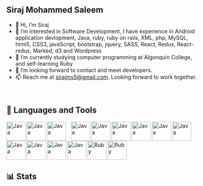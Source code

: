 ## Siraj Mohammed Saleem
- 👋 Hi, I’m Siraj
- 👀 I’m interested in Software Development, I have experience in Android application devlopment, Java, ruby, ruby on rails, XML, php, MySQL, html5, CSS3, javaScript, bootstrap, jquery, SASS, React, Redux, React-redux, Marked, d3 and Wordpress
- :school: I’m currently studying computer programming at Algonquin College, and self-learning Ruby
- 💞️ I’m looking forward to contact and meet developers.
- 📫 Reach me at sirajms5@gmail.com. Looking forward to work together.
<br/>

## :robot: Languages and Tools

<img align="left" alt="Java" width="50px" src="https://cdn.jsdelivr.net/gh/devicons/devicon/icons/java/java-original-wordmark.svg"/>
<img align="left" alt="Java" width="50px" src="https://cdn.jsdelivr.net/gh/devicons/devicon/icons/mysql/mysql-original-wordmark.svg"/>    <img align="left" alt="Java" width="50px" style="padding-right:10px;" src="https://cdn.jsdelivr.net/gh/devicons/devicon/icons/html5/html5-original.svg"/>
<img align="left" alt="Java" width="50px" src="https://cdn.jsdelivr.net/gh/devicons/devicon/icons/css3/css3-original.svg"/>
<img align="left" alt="Java" width="50px" src="https://cdn.jsdelivr.net/gh/devicons/devicon/icons/javascript/javascript-original.svg"/>
<img align="left" alt="Java" width="50px" src="https://cdn.jsdelivr.net/gh/devicons/devicon/icons/php/php-original.svg"/>
<img align="left" alt="Java" width="50px" src="https://cdn.jsdelivr.net/gh/devicons/devicon/icons/android/android-original.svg"/>
<img align="left" alt="Java" width="50px" src="https://cdn.jsdelivr.net/gh/devicons/devicon/icons/mongodb/mongodb-original-wordmark.svg"/>
<img align="left" alt="Java" width="50px" src="https://cdn.jsdelivr.net/gh/devicons/devicon/icons/bootstrap/bootstrap-original.svg"/>
<img align="left" alt="Java" width="50px" src="https://cdn.jsdelivr.net/gh/devicons/devicon/icons/jquery/jquery-original.svg"/>
<img align="left" alt="Java" width="50px" src="https://cdn.jsdelivr.net/gh/devicons/devicon/icons/react/react-original.svg"/>
<img align="left" alt="Java" width="50px" src="https://cdn.jsdelivr.net/gh/devicons/devicon/icons/d3js/d3js-original.svg"/>
<img align="left" alt="Java" width="50px" src="https://cdn.jsdelivr.net/gh/devicons/devicon/icons/sass/sass-original.svg"/>
<img align="left" alt="Ruby" width="50px" src="https://cdn.jsdelivr.net/gh/devicons/devicon/icons/ruby/ruby-original.svg"/>
<img alt="Ruby" width="50px" src="https://cdn.jsdelivr.net/gh/devicons/devicon/icons/rails/rails-plain.svg"/>

<br/>

 ## :bar_chart: Stats
<!--
 ![Siraj's GitHub stats](https://github-readme-stats.vercel.app/api?username=sirajms5&show_icons=true&theme=gruvbox)
-->
<!---
sirajms5/sirajms5 is a ✨ special ✨ repository because its `README.md` (this file) appears on your GitHub profile.
You can click the Preview link to take a look at your changes.
--->
